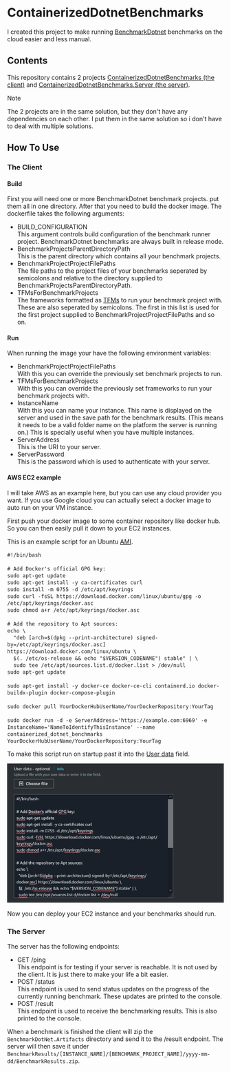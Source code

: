 ﻿# ContainerizedDotnetBenchmarks

I created this project to make running [BenchmarkDotnet](https://benchmarkdotnet.org/) benchmarks on the cloud easier and less manual.

## Contents
This repository contains 2 projects [ContainerizedDotnetBenchmarks (the client)](ContainerizedDotnetBenchmarks) and [ContainerizedDotnetBenchmarks.Server (the server)](ContainerizedDotnetBenchmarks.Server).

> [!NOTE]
> The 2 projects are in the same solution, but they don't have any dependencies on each other. 
> I put them in the same solution so i don't have to deal with multiple solutions.

## How To Use

### The Client

#### Build
First you will need one or more BenchmarkDotnet benchmark projects. put them all in one directory. 
After that you need to build the docker image. The dockerfile takes the following arguments:

* BUILD_CONFIGURATION\
  This argument controls build configuration of the benchmark runner project. BenchmarkDotnet benchmarks are always built in release mode.
* BenchmarkProjectsParentDirectoryPath\
  This is the parent directory which contains all your benchmark projects.
* BenchmarkProjectProjectFilePaths\
  The file paths to the project files of your benchmarks seperated by semicolons and relative to the directory supplied to BenchmarkProjectsParentDirectoryPath.
* TFMsForBenchmarkProjects\
  The frameworks formatted as [TFMs](https://github.com/dotnet/docs/blob/main/docs/standard/frameworks.md) to run your benchmark project with. 
  These are also seperated by semicolons. The first in this list is used for the first project supplied to BenchmarkProjectProjectFilePaths and so on.

#### Run
When running the image your have the following environment variables:

* BenchmarkProjectProjectFilePaths\
  With this you can override the previously set benchmark projects to run.
* TFMsForBenchmarkProjects\
  With this you can override the previously set frameworks to run your benchmark projects with.
* InstanceName\
  With this you can name your instance. This name is displayed on the server and used in the save path for the benchmark results. (This means it needs to be a valid folder name on the platform the server is running on.) 
  This is specially useful when you have multiple instances.
* ServerAddress\
  This is the URI to your server.
* ServerPassword\
  This is the password which is used to authenticate with your server.

#### AWS EC2 example
I will take AWS as an example here, but you can use any cloud provider you want. 
If you use Google cloud you can actually select a docker image to auto run on your VM instance.

First push your docker image to some container repository like docker hub. So you can then easily pull it down to your EC2 instances.

This is an example script for an Ubuntu [AMI](https://docs.aws.amazon.com/AWSEC2/latest/UserGuide/AMIs.html).
```shell
#!/bin/bash

# Add Docker's official GPG key:
sudo apt-get update
sudo apt-get install -y ca-certificates curl
sudo install -m 0755 -d /etc/apt/keyrings
sudo curl -fsSL https://download.docker.com/linux/ubuntu/gpg -o /etc/apt/keyrings/docker.asc
sudo chmod a+r /etc/apt/keyrings/docker.asc

# Add the repository to Apt sources:
echo \
  "deb [arch=$(dpkg --print-architecture) signed-by=/etc/apt/keyrings/docker.asc] https://download.docker.com/linux/ubuntu \
  $(. /etc/os-release && echo "$VERSION_CODENAME") stable" | \
  sudo tee /etc/apt/sources.list.d/docker.list > /dev/null
sudo apt-get update

sudo apt-get install -y docker-ce docker-ce-cli containerd.io docker-buildx-plugin docker-compose-plugin

sudo docker pull YourDockerHubUserName/YourDockerRepository:YourTag

sudo docker run -d -e ServerAddress='https://example.com:6969' -e InstanceName='NameToIdentifyThisInstance' --name containerized_dotnet_benchmarks YourDockerHubUserName/YourDockerRepository:YourTag
```

To make this script run on startup past it into the [User data](https://docs.aws.amazon.com/AWSEC2/latest/UserGuide/user-data.html?icmpid=docs_ec2_console) field.

![AWS User data example](READMEResources/AWSUserDataExample.png)

Now you can deploy your EC2 instance and your benchmarks should run.

### The Server
The server has the following endpoints:

* GET /ping\
  This endpoint is for testing if your server is reachable. It is not used by the client. It is just there to make your life a bit easier.
* POST /status\
  This endpoint is used to send status updates on the progress of the currently running benchmark.
  These updates are printed to the console. 
* POST /result\
  This endpoint is used to receive the benchmarking results. This is also printed to the console.

When a benchmark is finished the client will zip the `BenchmarkDotNet.Artifacts` directory and send it to the /result endpoint.
The server will then save it under `BenchmarkResults/[INSTANCE_NAME]/[BENCHMARK_PROJECT_NAME]/yyyy-mm-dd/BenchmarkResults.zip`.
